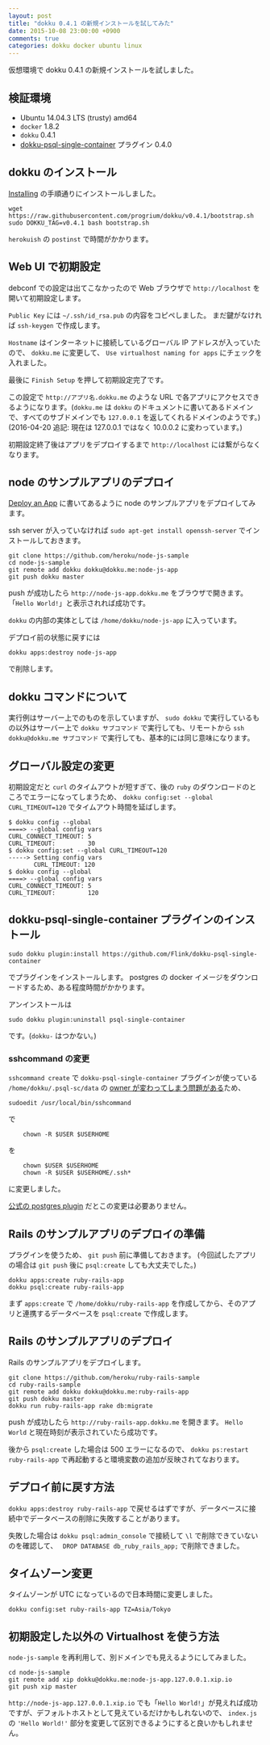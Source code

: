 ```yaml
---
layout: post
title: "dokku 0.4.1 の新規インストールを試してみた"
date: 2015-10-08 23:00:00 +0900
comments: true
categories: dokku docker ubuntu linux
---
```

仮想環境で dokku 0.4.1 の新規インストールを試しました。

<!--more-->

## 検証環境

- Ubuntu 14.04.3 LTS (trusty) amd64
- `docker` 1.8.2
- `dokku` 0.4.1
- [dokku-psql-single-container](https://github.com/Flink/dokku-psql-single-container "dokku-psql-single-container") プラグイン 0.4.0

## dokku のインストール

[Installing](https://github.com/progrium/dokku#installing "Installing") の手順通りにインストールしました。

```
wget https://raw.githubusercontent.com/progrium/dokku/v0.4.1/bootstrap.sh
sudo DOKKU_TAG=v0.4.1 bash bootstrap.sh
```

`herokuish` の `postinst` で時間がかかります。

## Web UI で初期設定

debconf での設定は出てこなかったので Web ブラウザで `http://localhost` を開いて初期設定します。

`Public Key` には `~/.ssh/id_rsa.pub` の内容をコピペしました。
まだ鍵がなければ `ssh-keygen` で作成します。

`Hostname` はインターネットに接続しているグローバル IP アドレスが入っていたので、 `dokku.me` に変更して、 `Use virtualhost naming for apps` にチェックを入れました。

最後に `Finish Setup` を押して初期設定完了です。

この設定で `http://アプリ名.dokku.me` のような URL で各アプリにアクセスできるようになります。(`dokku.me` は `dokku` のドキュメントに書いてあるドメインで、すべてのサブドメインでも `127.0.0.1` を返してくれるドメインのようです。)
(2016-04-20 追記: 現在は 127.0.0.1 ではなく 10.0.0.2 に変わっています。)

初期設定終了後はアプリをデプロイするまで `http://localhost` には繋がらなくなります。

## node のサンプルアプリのデプロイ

[Deploy an App](http://progrium.viewdocs.io/dokku/application-deployment/ "Deploy an App") に書いてあるように node のサンプルアプリをデプロイしてみます。

ssh server が入っていなければ `sudo apt-get install openssh-server` でインストールしておきます。

```
git clone https://github.com/heroku/node-js-sample
cd node-js-sample
git remote add dokku dokku@dokku.me:node-js-app
git push dokku master
```

push が成功したら `http://node-js-app.dokku.me` をブラウザで開きます。
「`Hello World!`」と表示されれば成功です。

`dokku` の内部の実体としては `/home/dokku/node-js-app` に入っています。

デプロイ前の状態に戻すには

```
dokku apps:destroy node-js-app
```

で削除します。

## dokku コマンドについて

実行例はサーバー上でのものを示していますが、 `sudo dokku` で実行しているもの以外はサーバー上で `dokku サブコマンド` で実行しても、リモートから `ssh dokku@dokku.me サブコマンド` で実行しても、基本的には同じ意味になります。

## グローバル設定の変更

初期設定だと `curl` のタイムアウトが短すぎて、後の `ruby` のダウンロードのところでエラーになってしまうため、 `dokku config:set --global CURL_TIMEOUT=120` でタイムアウト時間を延ばします。

    $ dokku config --global
    ====> --global config vars
    CURL_CONNECT_TIMEOUT: 5
    CURL_TIMEOUT:         30
    $ dokku config:set --global CURL_TIMEOUT=120
    -----> Setting config vars
           CURL_TIMEOUT: 120
    $ dokku config --global
    ====> --global config vars
    CURL_CONNECT_TIMEOUT: 5
    CURL_TIMEOUT:         120

## dokku-psql-single-container プラグインのインストール

```
sudo dokku plugin:install https://github.com/Flink/dokku-psql-single-container
```

でプラグインをインストールします。
postgres の docker イメージをダウンロードするため、ある程度時間がかかります。

アンインストールは

```
sudo dokku plugin:uninstall psql-single-container
```

です。(`dokku-` はつかない。)

### sshcommand の変更

`sshcommand create` で `dokku-psql-single-container` プラグインが使っている `/home/dokku/.psql-sc/data` の [owner が変わってしまう問題がある](https://github.com/Flink/dokku-psql-single-container/issues/5)ため、

```
sudoedit /usr/local/bin/sshcommand
```

で

```
    chown -R $USER $USERHOME
```

を

```
    chown $USER $USERHOME
    chown -R $USER $USERHOME/.ssh*
```

に変更しました。

[公式の postgres plugin](https://github.com/dokku/dokku-postgres) だとこの変更は必要ありません。

## Rails のサンプルアプリのデプロイの準備

プラグインを使うため、 `git push` 前に準備しておきます。
(今回試したアプリの場合は `git push` 後に `psql:create` しても大丈夫でした。)

```
dokku apps:create ruby-rails-app
dokku psql:create ruby-rails-app
```

まず `apps:create` で `/home/dokku/ruby-rails-app` を作成してから、そのアプリと連携するデータベースを `psql:create` で作成します。

## Rails のサンプルアプリのデプロイ

Rails のサンプルアプリをデプロイします。

```
git clone https://github.com/heroku/ruby-rails-sample
cd ruby-rails-sample
git remote add dokku dokku@dokku.me:ruby-rails-app
git push dokku master
dokku run ruby-rails-app rake db:migrate
```

push が成功したら `http://ruby-rails-app.dokku.me` を開きます。
`Hello World` と現在時刻が表示されていたら成功です。

後から `psql:create` した場合は 500 エラーになるので、 `dokku ps:restart ruby-rails-app` で再起動すると環境変数の追加が反映されてなおります。

## デプロイ前に戻す方法

`dokku apps:destroy ruby-rails-app` で戻せるはずですが、データベースに接続中でデータベースの削除に失敗することがあります。

失敗した場合は `dokku psql:admin_console` で接続して `\l` で削除できていないのを確認して、 ` DROP DATABASE db_ruby_rails_app;` で削除できました。

## タイムゾーン変更

タイムゾーンが UTC になっているので日本時間に変更しました。

```
dokku config:set ruby-rails-app TZ=Asia/Tokyo
```

## 初期設定した以外の Virtualhost を使う方法

`node-js-sample` を再利用して、別ドメインでも見えるようにしてみました。

```
cd node-js-sample
git remote add xip dokku@dokku.me:node-js-app.127.0.0.1.xip.io
git push xip master
```

`http://node-js-app.127.0.0.1.xip.io` でも「`Hello World!`」が見えれば成功ですが、デフォルトホストとして見えているだけかもしれないので、 `index.js` の `'Hello World!'` 部分を変更して区別できるようにすると良いかもしれません。
